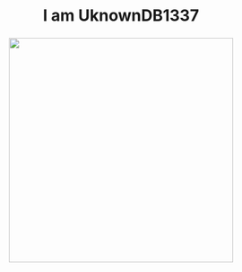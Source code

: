 <h1 align="center">I am UknownDB1337</h1>

###

<div align="center">
  <img height="400" src="https://external-content.duckduckgo.com/iu/?u=https%3A%2F%2Fpa1.narvii.com%2F6209%2Fbe74251dc78b1cb4151e527cbdad4660e8965c06_hq.gif&f=1&nofb=1&ipt=08381a4b1768902e937377675d1e4e45659688f6209b53137e8a24eb814e5814&ipo=images"  />
</div>

###
